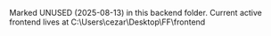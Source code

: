 Marked UNUSED (2025-08-13) in this backend folder.
Current active frontend lives at C:\Users\cezar\Desktop\FF\frontend

